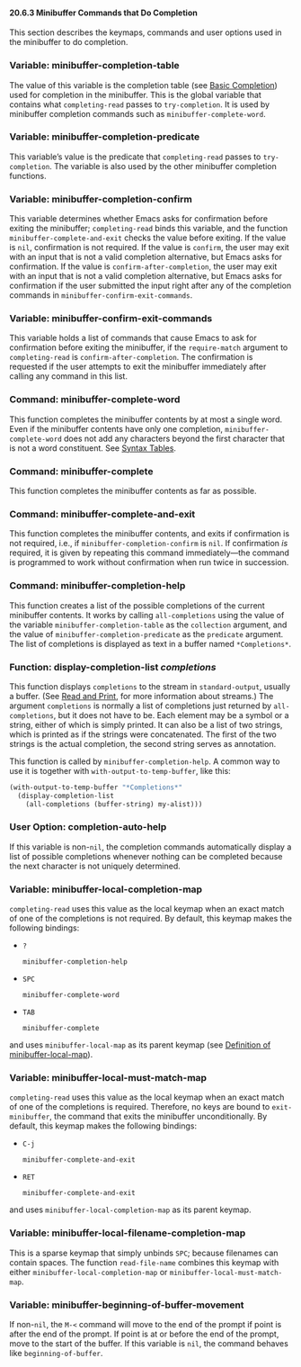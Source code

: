 

#### 20.6.3 Minibuffer Commands that Do Completion

This section describes the keymaps, commands and user options used in the minibuffer to do completion.

### Variable: **minibuffer-completion-table**

The value of this variable is the completion table (see [Basic Completion](Basic-Completion.html)) used for completion in the minibuffer. This is the global variable that contains what `completing-read` passes to `try-completion`. It is used by minibuffer completion commands such as `minibuffer-complete-word`.

### Variable: **minibuffer-completion-predicate**

This variable’s value is the predicate that `completing-read` passes to `try-completion`. The variable is also used by the other minibuffer completion functions.

### Variable: **minibuffer-completion-confirm**

This variable determines whether Emacs asks for confirmation before exiting the minibuffer; `completing-read` binds this variable, and the function `minibuffer-complete-and-exit` checks the value before exiting. If the value is `nil`, confirmation is not required. If the value is `confirm`, the user may exit with an input that is not a valid completion alternative, but Emacs asks for confirmation. If the value is `confirm-after-completion`, the user may exit with an input that is not a valid completion alternative, but Emacs asks for confirmation if the user submitted the input right after any of the completion commands in `minibuffer-confirm-exit-commands`.

### Variable: **minibuffer-confirm-exit-commands**

This variable holds a list of commands that cause Emacs to ask for confirmation before exiting the minibuffer, if the `require-match` argument to `completing-read` is `confirm-after-completion`. The confirmation is requested if the user attempts to exit the minibuffer immediately after calling any command in this list.

### Command: **minibuffer-complete-word**

This function completes the minibuffer contents by at most a single word. Even if the minibuffer contents have only one completion, `minibuffer-complete-word` does not add any characters beyond the first character that is not a word constituent. See [Syntax Tables](Syntax-Tables.html).

### Command: **minibuffer-complete**

This function completes the minibuffer contents as far as possible.

### Command: **minibuffer-complete-and-exit**

This function completes the minibuffer contents, and exits if confirmation is not required, i.e., if `minibuffer-completion-confirm` is `nil`. If confirmation *is* required, it is given by repeating this command immediately—the command is programmed to work without confirmation when run twice in succession.

### Command: **minibuffer-completion-help**

This function creates a list of the possible completions of the current minibuffer contents. It works by calling `all-completions` using the value of the variable `minibuffer-completion-table` as the `collection` argument, and the value of `minibuffer-completion-predicate` as the `predicate` argument. The list of completions is displayed as text in a buffer named `*Completions*`.

### Function: **display-completion-list** *completions*

This function displays `completions` to the stream in `standard-output`, usually a buffer. (See [Read and Print](Read-and-Print.html), for more information about streams.) The argument `completions` is normally a list of completions just returned by `all-completions`, but it does not have to be. Each element may be a symbol or a string, either of which is simply printed. It can also be a list of two strings, which is printed as if the strings were concatenated. The first of the two strings is the actual completion, the second string serves as annotation.

This function is called by `minibuffer-completion-help`. A common way to use it is together with `with-output-to-temp-buffer`, like this:

```lisp
(with-output-to-temp-buffer "*Completions*"
  (display-completion-list
    (all-completions (buffer-string) my-alist)))
```

### User Option: **completion-auto-help**

If this variable is non-`nil`, the completion commands automatically display a list of possible completions whenever nothing can be completed because the next character is not uniquely determined.

### Variable: **minibuffer-local-completion-map**

`completing-read` uses this value as the local keymap when an exact match of one of the completions is not required. By default, this keymap makes the following bindings:

*   `?`

    `minibuffer-completion-help`

*   `SPC`

    `minibuffer-complete-word`

*   `TAB`

    `minibuffer-complete`

and uses `minibuffer-local-map` as its parent keymap (see [Definition of minibuffer-local-map](Text-from-Minibuffer.html#Definition-of-minibuffer_002dlocal_002dmap)).

### Variable: **minibuffer-local-must-match-map**

`completing-read` uses this value as the local keymap when an exact match of one of the completions is required. Therefore, no keys are bound to `exit-minibuffer`, the command that exits the minibuffer unconditionally. By default, this keymap makes the following bindings:

*   `C-j`

    `minibuffer-complete-and-exit`

*   `RET`

    `minibuffer-complete-and-exit`

and uses `minibuffer-local-completion-map` as its parent keymap.

### Variable: **minibuffer-local-filename-completion-map**

This is a sparse keymap that simply unbinds `SPC`; because filenames can contain spaces. The function `read-file-name` combines this keymap with either `minibuffer-local-completion-map` or `minibuffer-local-must-match-map`.

### Variable: **minibuffer-beginning-of-buffer-movement**

If non-`nil`, the `M-<` command will move to the end of the prompt if point is after the end of the prompt. If point is at or before the end of the prompt, move to the start of the buffer. If this variable is `nil`, the command behaves like `beginning-of-buffer`.
